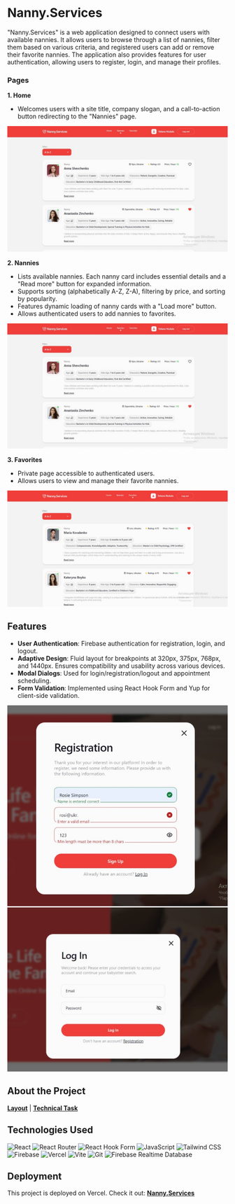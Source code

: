 # Nanny.Services

"Nanny.Services" is a web application designed to connect users with available nannies. It allows users to browse through a list of nannies, filter them based on various criteria, and registered users can add or remove their favorite nannies. The application also provides features for user authentication, allowing users to register, login, and manage their profiles.

### Pages

**1. Home**

- Welcomes users with a site title, company slogan, and a call-to-action button redirecting to the "Nannies" page.

![Home Page](./public/2.jpg)

**2. Nannies**

- Lists available nannies. Each nanny card includes essential details and a "Read more" button for expanded information.
- Supports sorting (alphabetically A-Z, Z-A), filtering by price, and sorting by popularity.
- Features dynamic loading of nanny cards with a "Load more" button.
- Allows authenticated users to add nannies to favorites.

![Nannies Page](./public/2.jpg)

**3. Favorites**

- Private page accessible to authenticated users.
- Allows users to view and manage their favorite nannies.

![Favorites Page](./public/3.jpg)

## Features

- **User Authentication**: Firebase authentication for registration, login, and logout.
- **Adaptive Design**: Fluid layout for breakpoints at 320px, 375px, 768px, and 1440px. Ensures compatibility and usability across various devices.
- **Modal Dialogs**: Used for login/registration/logout and appointment scheduling.
- **Form Validation**: Implemented using React Hook Form and Yup for client-side validation.

![Feature Registration](./public/4.jpg) ![Feature login](./public/5.jpg)

## About the Project

[**Layout**](https://www.figma.com/design/u36ajEOsnwio2GDGiabVPD/Nanny-Sevices?node-id=0-1&t=InhTF7JPicvjF7lI-0) |
[**Technical Task**](https://docs.google.com/document/d/19ugM1gvOw81nCyALr4EZs3dmv6OfJm94VjupcytbnJY/edit)

## Technologies Used

![React](https://img.shields.io/badge/react-%2320232a.svg?style=for-the-badge&logo=react&logoColor=%2361DAFB)
![React Router](https://img.shields.io/badge/React_Router-CA4245?style=for-the-badge&logo=react-router&logoColor=white)
![React Hook Form](https://img.shields.io/badge/React%20Hook%20Form-%23EC5990.svg?style=for-the-badge&logo=reacthookform&logoColor=white)
![JavaScript](https://img.shields.io/badge/JavaScript-323330?style=for-the-badge&logo=javascript&logoColor=F7DF1E)
![Tailwind CSS](https://img.shields.io/badge/tailwindcss-%2338B2AC.svg?style=for-the-badge&logo=tailwind-css&logoColor=white)
![Firebase](https://img.shields.io/badge/firebase-ffca28?style=for-the-badge&logo=firebase&logoColor=black)
![Vercel](https://img.shields.io/badge/vercel-%23000000.svg?style=for-the-badge&logo=vercel&logoColor=white)
![Vite](https://img.shields.io/badge/vite-%23646CFF.svg?style=for-the-badge&logo=vite&logoColor=white)
![Git](https://img.shields.io/badge/git-%23F05033.svg?style=for-the-badge&logo=git&logoColor=white)
![Firebase Realtime Database](https://img.shields.io/badge/firebase-realtime%20database-orange?style=for-the-badge&logo=firebase&logoColor=white)

## Deployment

This project is deployed on Vercel. Check it out: [**Nanny.Services**](https://nanny-services-sigma.vercel.app/)
